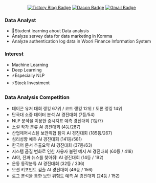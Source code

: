 <!--
**136ha/136ha** is a ✨ _special_ ✨ repository because its `README.md` (this file) appears on your GitHub profile.

Here are some ideas to get you started:

- 🔭 I’m currently working on ...
- 🌱 I’m currently learning ...
- 👯 I’m looking to collaborate on ...
- 🤔 I’m looking for help with ...
- 💬 Ask me about ...
- 📫 How to reach me: ...
- 😄 Pronouns: ...
- ⚡ Fun fact: ...
-->


<div align=center>

[![Tistory Blog Badge](http://img.shields.io/badge/-Tistory%20blog-black?style=flat-square&logo=tistory&link=https://tfrecord.tistory.com/)](https://tfrecord.tistory.com/) 
[![Dacon Badge](https://img.shields.io/badge/-Dacon-blue?style=flat-square&logo=dacon&logoColor=white&link=https://https://dacon.io/myprofile/406888/home/)](https://dacon.io/myprofile/406888/home/)
[![Gmail Badge](https://img.shields.io/badge/-Gmail-d14836?style=flat-square&logo=Gmail&logoColor=white&link=mailto:requests.selenium@gmail.com)](mailto:requests.selenium@gmail.com)
</div>

### Data Analyst
- 🌱Student learning about Data analysis
- Analyze servey data for data marketing in Komma
- Analyze authentication log data in Woori Finance Information System

</div>
</div>

### Interest
- Machine Learning
- Deep Learning
- ⚡Especially NLP
- ⚡Stock Investment

</div>
</div>

### Data Analysis Competition
- 데이콘 유저 대회 랭킹 67위 / 코드 랭킹 12위 / 토론 랭킹 14위
- 단국대 소중 데이터 분석 AI 경진대회 (7등/54)
- NLP 분석을 이용한 증시지표 예측 경진대회 (1등/?)
- 소설 작가 분류 AI 경진대회 (4등/287)
- 산업제어시스템 보안위협 탐지 AI 경진대회 (185등/267)
- 심리성향 예측 AI 경진대회 (141등/581)
- 한국어 문서 추출요약 AI 경진대회 (37등/63)
- 시스템 품질 변화로 인한 사용자 불편 예지 AI 경진대회 (60등 / 418)
- AI야, 진짜 뉴스를 찾아줘! AI 경진대회 (14등 / 192)
- 운동 동작분류 AI 경진대회 (32등 / 336)
- 모션 키포인트 검출 AI 경진대회 (46등 / 156)
- 로그 분석을 통한 보안 위험도 예측 AI 경진대회 (24등 / 152)


